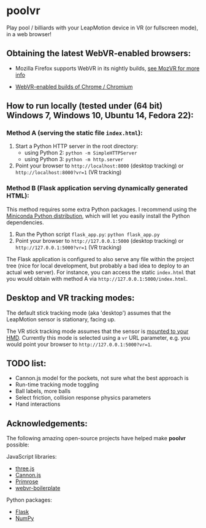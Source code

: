 # poolvr

Play pool / billiards with your LeapMotion device in VR (or fullscreen mode), in a web browser!



## Obtaining the latest WebVR-enabled browsers:

- Mozilla Firefox supports WebVR in its nightly builds, [see MozVR for more info](http://mozvr.com)

- [WebVR-enabled builds of Chrome / Chromium](http://blog.tojicode.com/2014/07/bringing-vr-to-chrome.html)



## How to run locally (tested under (64 bit) Windows 7, Windows 10, Ubuntu 14, Fedora 22):

### Method A (serving the static file `index.html`):

1. Start a Python HTTP server in the root directory:
    - using Python 2: `python -m SimpleHTTPServer`
    - using Python 3: `python -m http.server`
2. Point your browser to `http://localhost:8000` (desktop tracking) or `http://localhost:8000?vr=1` (VR tracking)

### Method B (Flask application serving dynamically generated HTML):

This method requires some extra Python packages.  I recommend using the [Miniconda Python distribution](http://conda.pydata.org/miniconda.html), which will let you easily install the Python dependencies.

1. Run the Python script `flask_app.py`: `python flask_app.py`
2. Point your browser to `http://127.0.0.1:5000` (desktop tracking) or `http://127.0.0.1:5000?vr=1` (VR tracking)

The Flask application is configured to also serve any file within the project tree (nice for local development, but probably a bad idea to deploy to an actual web server).
For instance, you can access the static `index.html` that you would obtain with method A via `http://127.0.0.1:5000/index.html`.



## Desktop and VR tracking modes:

The default stick tracking mode (aka 'desktop') assumes that the LeapMotion sensor is stationary, facing up.

The VR stick tracking mode assumes that the sensor is [mounted to your HMD](https://developer.leapmotion.com/vr-setup).
Currently this mode is selected using a `vr` URL parameter, e.g. you would point your browser to `http://127.0.0.1:5000?vr=1`.



## TODO list:

- Cannon.js model for the pockets, not sure what the best approach is
- Run-time tracking mode toggling
- Ball labels, more balls
- Select friction, collision response physics parameters
- Hand interactions



## Acknowledgements:

The following amazing open-source projects have helped make **poolvr** possible:

JavaScript libraries:
  - [three.js](https://github.com/mrdoob/three.js)
  - [Cannon.js](https://github.com/schteppe/cannon.js)
  - [Primrose](https://github.com/capnmidnight/Primrose)
  - [webvr-boilerplate](https://github.com/borismus/webvr-boilerplate)

Python packages:
  - [Flask](http://flask.pocoo.org/)
  - [NumPy](http://www.numpy.org)

